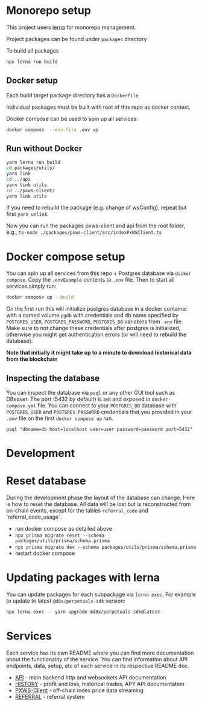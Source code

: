 # Monorepo setup

This project users [lerna](https://lerna.js.com) for monorepo management.

Project packages can be found under `packages` directory

To build all packages

```bash
npx lerna run build
```

## Docker setup

Each build target package directory has a `Dockerfile`.

Individual packages must be built with root of this repo as docker context.

Docker compose can be used to spin up all services:

```bash
docker compose  --env-file .env up
```

## Run without Docker

```bash
yarn lerna run build
cd packages/utils/
yarn link
cd ../api
yarn link utils
cd ../pxws-client/
yarn link utils
```

If you need to rebuild the package (e.g. change of wsConfig), repeat but first `yarn unlink`.

Now you can run the packages pxws-client and api from the root folder, e.g.,
`ts-node ./packages/pxws-client/src/indexPxWSClient.ts `

# Docker compose setup

You can spin up all services from this repo + Postgres database via `docker
compose`. Copy the `.envExample` contents to `.env` file.
Then to start all services simply run:

```bash
docker compose up --build
```

On the first run this will initialize postgres database in a docker container
with a named volume `pgdb` with credentials and db name specified by
`POSTGRES_USER`, `POSTGRES_PASSWORD`, `POSTGRES_DB` variables from `.env` file.
Make sure to not change these credentials after postgres is initialized,
otherwise you might get authentication errors (or will need to rebuild the
database).

**Note that initially it might take up to a minute to download historical data from
the blockchain**

## Inspecting the database

You can inspect the database via `psql` or any other GUI tool such as DBeaver.
The port (5432 by default) is set and exposed in `docker-compose.yml` file. You
can connect to your `POSTGRES_DB` database with `POSTGRES_USER` and
`POSTGRES_PASSWORD` credentials that you provided in your `.env` file on the
first `docker compose up` run.

```
psql "dbname=db host=localhost user=user password=password port=5432"
```

# Development

# Reset database

During the development phase the layout of the database can change. Here is how to reset the database. All data will be lost but
is reconstructed from on-chain events, except for the tables `referral_code` and 'referral_code_usage`.

- run docker compose as detailed above
- `npx prisma migrate reset --schema packages/utils/prisma/schema.prisma`
- `npx prisma migrate dev --schema packages/utils/prisma/schema.prisma`
- restart docker compose

# Updating packages with lerna

You can update packages for each subpackage via `lerna exec`. For example to
update to latest `@d8x/perpetuals-sdk` version:

```bash
npx lerna exec -- yarn upgrade @d8x/perpetuals-sdk@latest
```

# Services

Each service has its own README where you can find more documentation about the
functionality of the service. You can find information about API endpoints,
data, setup, etc of each service in its respective README doc.

- [API](./packages/api/README.md) - main backend http and websockets API documentation
- [HISTORY](./packages/history/README.md) - profit and loss, historical trades, APY API documentation
- [PXWS-Client](./packages/pxws-client/README.md) - off-chain index price data streaming
- [REFERRAL](./packages/referral/README.md) - referral system
